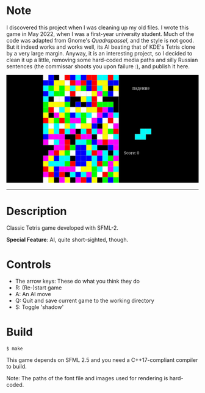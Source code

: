 # Note

I discovered this project when I was cleaning up my old files. I wrote this game in May 2022, when I was a first-year university student. Much of the code was adapted from Gnome's _Quadrapassel_, and the style is not good. But it indeed works and works well, its AI beating that of KDE's Tetris clone by a very large margin. Anyway, it is an interesting project, so I decided to clean it up a little, removing some hard-coded media paths and silly Russian sentences (the commissar shoots you upon failure :), and publish it here.

![demo](/demo.gif)

---

# Description

Classic Tetris game developed with SFML-2.

__Special Feature__: AI, quite short-sighted, though.

# Controls

- The arrow keys: These do what you think they do
- R: (Re-)start game
- A: An AI move
- Q: Quit and save current game to the working directory
- S: Toggle 'shadow'

# Build

```
$ make
```

This game depends on SFML 2.5 and you need a C++17-compliant compiler to build.

Note: The paths of the font file and images used for rendering is hard-coded.
